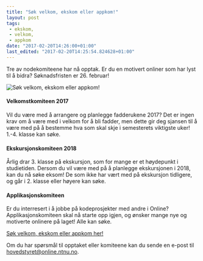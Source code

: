 ```yaml
---
title: "Søk velkom, ekskom eller appkom!"
layout: post
tags: 
 - ekskom,
 - velkom,
 - appkom
date: "2017-02-20T14:26:00+01:00"
last_edited: "2017-02-20T14:25:54.824628+01:00"
---
```

Tre av nodekomiteene har nå opptak. Er du en motivert onliner som har lyst til å bidra? Søknadsfristen er 26. februar!

![Søk velkom, ekskom eller appkom!](https://online.ntnu.no/media/images/responsive/4569d9bb-bba8-4a34-8d64-31733b598af9.png)

#### Velkomstkomiteen 2017

Vil du være med å arrangere og planlegge fadderukene 2017? Det er ingen krav om å være med i velkom for å bli fadder, men dette gir deg sjansen til å være med på å bestemme hva som skal skje i semesterets viktigste uker! 1.-4. klasse kan søke.

#### Ekskursjonskomiteen 2018

Årlig drar 3. klasse på ekskursjon, som for mange er et høydepunkt i studietiden. Dersom du vil være med på å planlegge ekskursjonen i 2018, kan du nå søke eksom! De som ikke har vært med på ekskursjon tidligere, og går i 2. klasse eller høyere kan søke.

#### Applikasjonskomiteen 

Er du interresert i å jobbe på kodeprosjekter med andre i Online? Applikasjonskomiteen skal nå starte opp igjen, og ønsker mange nye og motiverte onlinere på laget! Alle kan søke.



[Søk velkom, ekskom eller appkom her!](https://docs.google.com/forms/d/e/1FAIpQLSeTKmE_6HO-4pvxopbH6CjICUy0GkRfgQD7_XiAAdcRisOq2Q/viewform?c=0&w=1)

Om du har spørsmål til opptaket eller komiteene kan du sende en e-post til hovedstyret@online.ntnu.no.